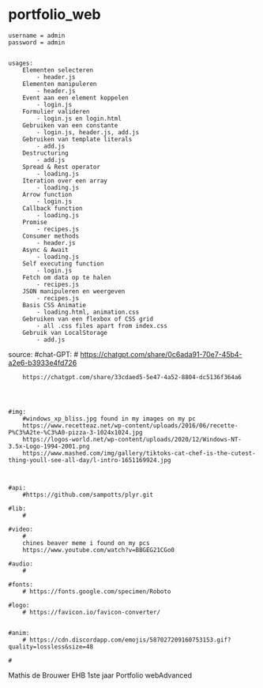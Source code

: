 # portfolio_web
    username = admin
    password = admin


    usages:
        Elementen selecteren
            - header.js
        Elementen manipuleren
            - header.js
        Event aan een element koppelen
            - login.js
        Formulier valideren
            - login.js en login.html
        Gebruiken van een constante
            - login.js, header.js, add.js
        Gebruiken van template literals
            - add.js
        Destructuring
            - add.js
        Spread & Rest operator
            - loading.js
        Iteration over een array
            - loading.js
        Arrow function
            - login.js
        Callback function
            - loading.js
        Promise
            - recipes.js
        Consumer methods
            - header.js
        Async & Await
            - loading.js
        Self executing function
            - login.js
        Fetch om data op te halen
            - recipes.js
        JSON manipuleren en weergeven
            - recipes.js
        Basis CSS Animatie
            - loading.html, animation.css
        Gebruiken van een flexbox of CSS grid
            - all .css files apart from index.css
        Gebruik van LocalStorage
            - add.js

source:
    #chat-GPT:
        #
        https://chatgpt.com/share/0c6ada91-70e7-45b4-a2e6-b3933e4fd726

        https://chatgpt.com/share/33cdaed5-5e47-4a52-8804-dc5136f364a6




    #img:
        #windows_xp_bliss.jpg found in my images on my pc
        https://www.recetteaz.net/wp-content/uploads/2016/06/recette-P%C3%A2te-%C3%A0-pizza-3-1024x1024.jpg
        https://logos-world.net/wp-content/uploads/2020/12/Windows-NT-3.5x-Logo-1994-2001.png
        https://www.mashed.com/img/gallery/tiktoks-cat-chef-is-the-cutest-thing-youll-see-all-day/l-intro-1651169924.jpg
        


    #api:
        #https://github.com/sampotts/plyr.git

    #lib:
        #
    
    #video:
        #
        chines beaver meme i found on my pcs
        https://www.youtube.com/watch?v=BBGEG21CGo0 

    #audio:
        #

    #fonts:
        # https://fonts.google.com/specimen/Roboto

    #logo:
        # https://favicon.io/favicon-converter/


    #anim:
        # https://cdn.discordapp.com/emojis/587027209160753153.gif?quality=lossless&size=48 

    #

Mathis de Brouwer
EHB 1ste jaar
Portfolio webAdvanced
 
